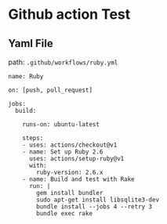 # Github action Test

## Yaml File 
path: `.github/workflows/ruby.yml`

```
name: Ruby

on: [push, pull_request]

jobs:
  build:

    runs-on: ubuntu-latest

    steps:
    - uses: actions/checkout@v1
    - name: Set up Ruby 2.6
      uses: actions/setup-ruby@v1
      with:
        ruby-version: 2.6.x
    - name: Build and test with Rake
      run: |
        gem install bundler
        sudo apt-get install libsqlite3-dev
        bundle install --jobs 4 --retry 3
        bundle exec rake
```
